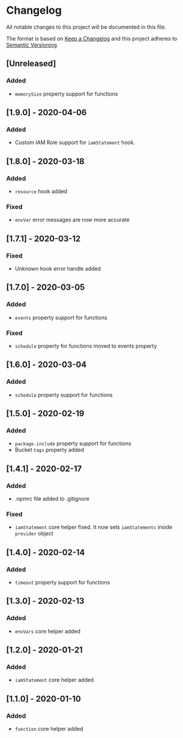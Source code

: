 # Changelog
All notable changes to this project will be documented in this file.

The format is based on [Keep a Changelog](http://keepachangelog.com/en/1.0.0/)
and this project adheres to [Semantic Versioning](http://semver.org/spec/v2.0.0.html).

## [Unreleased]

### Added
- `memorySize` property support for functions

## [1.9.0] - 2020-04-06
### Added
- Custom IAM Role support for `iamStatement` hook.

## [1.8.0] - 2020-03-18
### Added
- `resource` hook added

### Fixed
- `envVar` error messages are now more accurate

## [1.7.1] - 2020-03-12
### Fixed
- Unknown hook error handle added

## [1.7.0] - 2020-03-05
### Added
- `events` property support for functions

### Fixed
- `schedule` property for functions moved to events property

## [1.6.0] - 2020-03-04
### Added
- `schedule` property support for functions

## [1.5.0] - 2020-02-19
### Added
- `package.include` property support for functions
- Bucket `tags` property added

## [1.4.1] - 2020-02-17
### Added
- .npmrc file added to .gitignore

### Fixed
- `iamStatement` core helper fixed. It now sets `iamStatements` inside `provider` object

## [1.4.0] - 2020-02-14
### Added
- `timeout` property support for functions

## [1.3.0] - 2020-02-13
### Added
- `envVars` core helper added

## [1.2.0] - 2020-01-21
### Added
- `iamStatement` core helper added

## [1.1.0] - 2020-01-10
### Added
- `function` core helper added
